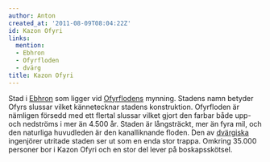 ```yaml
---
author: Anton
created_at: '2011-08-09T08:04:22Z'
id: Kazon Ofyri
links:
  mention:
  - Ebhron
  - Ofyrfloden
  - dvärg
title: Kazon Ofyri
---
```


Stad i [Ebhron] som ligger vid [Ofyrflodens] mynning. Stadens namn betyder Ofyrs slussar vilket
kännetecknar stadens konstruktion. Ofyrfloden är nämligen försedd med ett flertal slussar vilket
gjort den farbar både upp- och nedströms i mer än 4.500 år. Staden är långsträckt, mer än fyra mil,
och den naturliga huvudleden är den kanalliknande floden. Den av [dvärgiska] ingenjörer utritade
staden ser ut som en enda stor trappa. Omkring 35.000 personer bor i Kazon Ofyri och en stor del
lever på boskapsskötsel.

  [Ebhron]: Ebhron
  [Ofyrflodens]: Ofyrfloden
  [dvärgiska]: dvärg
